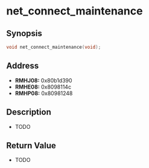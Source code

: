 # net_connect_maintenance



Synopsis
--------
```C++
void net_connect_maintenance(void);
```



Address
-------
 * __RMHJ08:__ 0x80b1d390
 * __RMHE08:__ 0x8098114c
 * __RMHP08:__ 0x80981248



Description
-----------
 * TODO



Return Value
------------
 * TODO
